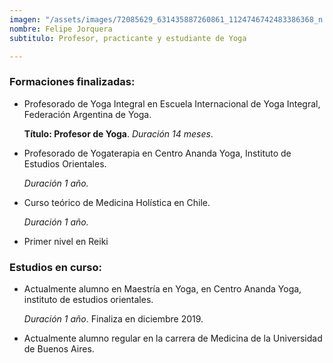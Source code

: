 ```yaml
---
imagen: "/assets/images/72085629_631435887260861_1124746742483386368_n.jpg"
nombre: Felipe Jorquera
subtitulo: Profesor, practicante y estudiante de Yoga

---
```


### Formaciones finalizadas:
- Profesorado de Yoga Integral en Escuela Internacional de Yoga Integral, Federación Argentina de Yoga. 
    
    **Título: Profesor de Yoga**. *Duración 14 meses*.

- Profesorado de Yogaterapia en Centro Ananda Yoga, Instituto de Estudios Orientales.
    
    *Duración 1 año.*

- Curso teórico de Medicina Holística en Chile.
    
    *Duración 1 año.*

- Primer nivel en Reiki

### Estudios en curso:
- Actualmente alumno en Maestría en Yoga, en Centro Ananda Yoga, instituto de estudios
    orientales. 
    
    *Duración 1 año*. Finaliza en diciembre 2019.
- Actualmente alumno regular en la carrera de Medicina de la Universidad de Buenos Aires.